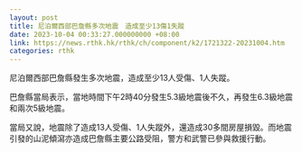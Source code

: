 ```yaml
---
layout: post
title: 尼泊爾西部巴詹縣多次地震　造成至少13傷1失蹤
date: 2023-10-04 00:33:27.000000000 +08:00
link: https://news.rthk.hk/rthk/ch/component/k2/1721322-20231004.htm
categories: rthk
---
```


尼泊爾西部巴詹縣發生多次地震，造成至少13人受傷、1人失蹤。

巴詹縣當局表示，當地時間下午2時40分發生5.3級地震後不久，再發生6.3級地震和兩次5級地震。

當局又說，地震除了造成13人受傷、1人失蹤外，還造成30多間房屋損毀。而地震引發的山泥傾瀉亦造成巴詹縣主要公路受阻，警方和武警已參與救援行動。
